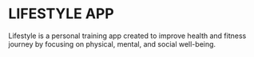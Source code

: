 # LIFESTYLE APP

Lifestyle is a personal training app created to improve health and fitness journey by focusing on physical, mental, and social well-being.

